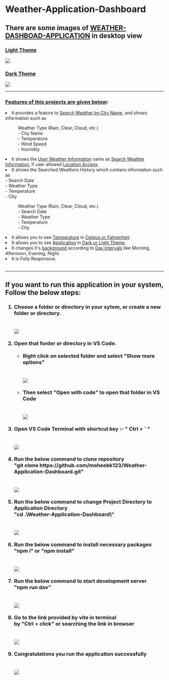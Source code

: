 # Weather-Application-Dashboard

<h2>There are some images of <ins>WEATHER-DASHBOAD-APPLICATION</ins> in desktop view</h2>
<h3><ins>Light Theme</ins></h3>
<img src="./public/photo1.png" />
<h3><ins>Dark Theme</ins></h3>
<img src="./public/photo2.png" />
<br/>
<hr/>
<h3><ins>Features of this projects are given below</ins>:</h3>
<li>It provides a feature to <ins>Search Weather by City Name</ins>, and shows information such as
<dl>
  <dd>Weather Type (Rain, Clear, Cloud, etc.)</dd>
  <dd>- City Name</dd>
  <dd>- Temperature</dd>
  <dd>- Wind Speed</dd>
  <dd>- Humidity</dd>
</dl>
</li>
<li>It shows the <ins>User Weather Information</ins> same as <ins>Search Weather Information</ins>, if user allowed <ins>Location Access</ins>.</li>
<li>It shows the Searched Weathers History which contans information such as
  <br/>- Search Date
  <br/>- Weather Type
  <br/>- Temperature
  <br/>- City
<dl>
  <dd>Weather Type (Rain, Clear, Cloud, etc.)</dd>
  <dd>- Search Date</dd>
  <dd>- Weather Type</dd>
  <dd>- Temperature</dd>
  <dd>- City</dd>
</dl>
</li>
<li>It allows you to see <ins>Temperature</ins> in <ins>Celsius or Fahrenheit</ins>.</li>
<li>It allows you to see <ins>Application</ins> in <ins>Dark or Light Theme</ins>.</li>
<li>It changes it's <ins>background</ins> according to <ins>Day Intervals</ins> like Morning, Afternoon, Evening, Night.</li>
<li>It is Fully Responsive.</li>
<br/>
<hr/>
<h2>If you want to run this application in your system, Follow the below steps:</h2>
<h3>
<ol type="1">
  <li>
    Choose a folder or directory in your sytem, or create a new folder or
    directory.
  </li>
  <br/>
  <br/>
  <img src="./public/photo3.png" />
  <br/>
  <br/>
  <li>
    Open that forder or directory in VS Code.
    <br/>
    <br/>
    <ul>
      <li>Right click on selected folder and select "Show more options"</li>
      <br/>
      <br/>
      <img src="./public/photo3.png" />
      <br/>
      <br/>
      <li>Then select "Open with code" to open that folder in VS Code</li>
      <br/>
      <br/>
      <img src="./public/photo4.png" />
      <br/>
      <br/>
    </ul>
  </li>
  <li>Open VS Code Terminal with shortcut key :- " Ctrl + ` "</li>
  <br/>
  <br/>
  <img src="./public/photo5.png" />
  <br/>
  <br/>
  <li>
    Run the below command to clone repository
    <br />"git clone https://github.com/moheebk123/Weather-Application-Dashboard.git"
  </li>
  <br/>
  <br/>
  <img src="./public/photo6.png" />
  <br/>
  <br/>
  <li>
    Run the below command to change Project Directory to Application
    Directory<br />"cd .\Weather-Application-Dashboard\"
  </li>
  <br/>
  <br/>
  <img src="./public/photo7.png" />
  <br/>
  <br/>
  <li>
    Run the below command to install necessary packages <br />"npm i" or
    "npm install"
  </li>
  <br/>
  <br/>
  <img src="./public/photo8.png" />
  <br/>
  <br/>
  <li>
    Run the below command to start development server<br />"npm run dev"
  </li>
  <br/>
  <br/>
  <img src="./public/photo9.png" />
  <br/>
  <br/>
  <li>
    Go to the link provided by vite in terminal<br />by "Ctrl + click" or
    searching the link in browser
  </li>
  <br/>
  <br/>
  <img src="./public/photo10.png" />
  <br/>
  <br/>
  <li>Congratulations you run the application successfully</li>
  <br/>
  <br/>
  <img src="./public/photo11.png" />
</ol>
